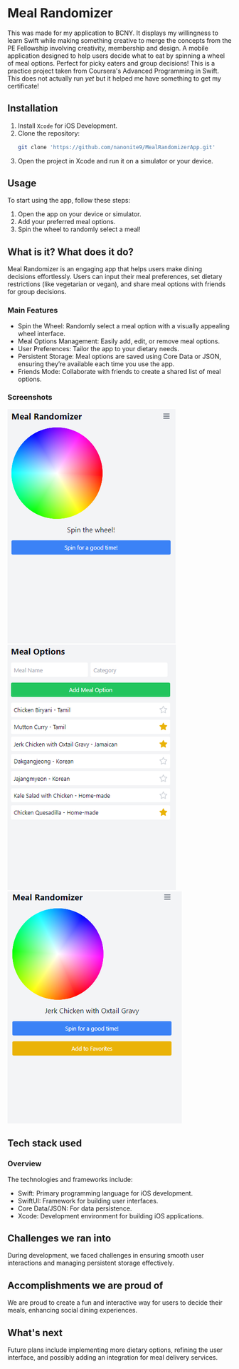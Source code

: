 # Meal Randomizer

This was made for my application to BCNY. It displays my willingness to learn Swift while making something creative to merge the concepts from the PE Fellowship involving creativity, membership and design.
A mobile application designed to help users decide what to eat by spinning a wheel of meal options. Perfect for picky eaters and group decisions!
This is a practice project taken from Coursera's Advanced Programming in Swift. This does not actually run _yet_ but it helped me have something to get my certificate!

## Installation

1. Install `Xcode` for iOS Development.
2. Clone the repository:
    ```bash
    git clone 'https://github.com/nanonite9/MealRandomizerApp.git'
    ```
3. Open the project in Xcode and run it on a simulator or your device.

## Usage

To start using the app, follow these steps:

1. Open the app on your device or simulator.
2. Add your preferred meal options.
3. Spin the wheel to randomly select a meal!

## What is it? What does it do?

Meal Randomizer is an engaging app that helps users make dining decisions effortlessly. Users can input their meal preferences, set dietary restrictions (like vegetarian or vegan), and share meal options with friends for group decisions.

### Main Features

- Spin the Wheel: Randomly select a meal option with a visually appealing wheel interface.
- Meal Options Management: Easily add, edit, or remove meal options.
- User Preferences: Tailor the app to your dietary needs.
- Persistent Storage: Meal options are saved using Core Data or JSON, ensuring they’re available each time you use the app.
- Friends Mode: Collaborate with friends to create a shared list of meal options.

### Screenshots

![Spin the Wheel](/Resources/main.png)  
![Meal Options](/Resources/meal.png)  
![User Preferences](/Resources/result.png)  

## Tech stack used

### Overview

The technologies and frameworks include:
- Swift: Primary programming language for iOS development.
- SwiftUI: Framework for building user interfaces.
- Core Data/JSON: For data persistence.
- Xcode: Development environment for building iOS applications.

## Challenges we ran into

During development, we faced challenges in ensuring smooth user interactions and managing persistent storage effectively.

## Accomplishments we are proud of

We are proud to create a fun and interactive way for users to decide their meals, enhancing social dining experiences.

## What's next

Future plans include implementing more dietary options, refining the user interface, and possibly adding an integration for meal delivery services.